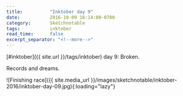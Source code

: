 ```yaml
---
title:          "Inktober day 9"
date:           2016-10-09 16:14:00-0700
category:       Sketchnotable
tags:           inktober
read_time:      false
excerpt_separator: "<!--more-->"
---
```

[#inktober]({{ site.url }}/tags/inktober) day 9: Broken.

Records and dreams.

![Finishing race]({{ site.media_url }}/images/sketchnotable/inktober-2016/inktober-day-09.jpg){:loading="lazy"}

<!--more-->
